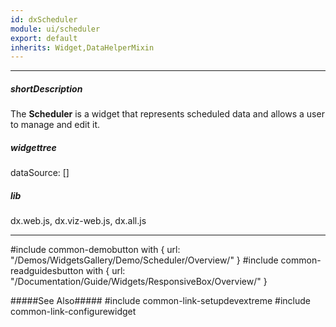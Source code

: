 ```yaml
---
id: dxScheduler
module: ui/scheduler
export: default
inherits: Widget,DataHelperMixin
---
```

---
##### shortDescription
The **Scheduler** is a widget that represents scheduled data and allows a user to manage and edit it.

##### widgettree
dataSource: []

##### lib
dx.web.js, dx.viz-web.js, dx.all.js

---
#include common-demobutton with {
    url: "/Demos/WidgetsGallery/Demo/Scheduler/Overview/"
}
#include common-readguidesbutton with {
    url: "/Documentation/Guide/Widgets/ResponsiveBox/Overview/"
}

#####See Also#####
#include common-link-setupdevextreme
#include common-link-configurewidget